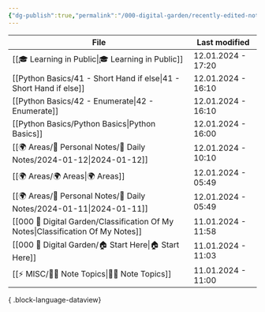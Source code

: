 ```yaml
---
{"dg-publish":true,"permalink":"/000-digital-garden/recently-edited-notes/","dgPassFrontmatter":true,"noteIcon":"3","created":"2023-12-14T09:05:52.599+05:30","updated":"2023-12-14T09:12:44.868+05:30"}
---
```


| File                                                                                | Last modified      |
| ----------------------------------------------------------------------------------- | ------------------ |
| [[🎓 Learning in Public\|🎓 Learning in Public]]                                 | 12.01.2024 - 17:20 |
| [[Python Basics/41 - Short Hand if else\|41 - Short Hand if else]]               | 12.01.2024 - 16:10 |
| [[Python Basics/42 - Enumerate\|42 - Enumerate]]                                 | 12.01.2024 - 16:10 |
| [[Python Basics/Python Basics\|Python Basics]]                                   | 12.01.2024 - 16:00 |
| [[🌍 Areas/📧 Personal Notes/📓 Daily Notes/2024-01-12\|2024-01-12]]             | 12.01.2024 - 10:10 |
| [[🌍 Areas/🌍 Areas\|🌍 Areas]]                                                  | 12.01.2024 - 05:49 |
| [[🌍 Areas/📧 Personal Notes/📓 Daily Notes/2024-01-11\|2024-01-11]]             | 12.01.2024 - 05:49 |
| [[000 🏡 Digital Garden/Classification Of My Notes\|Classification Of My Notes]] | 11.01.2024 - 11:58 |
| [[000 🏡 Digital Garden/🏠 Start Here\|🏠 Start Here]]                           | 11.01.2024 - 11:03 |
| [[⚡ MISC/✍🏻 Note Topics\|✍🏻 Note Topics]]                                      | 11.01.2024 - 11:00 |

{ .block-language-dataview}